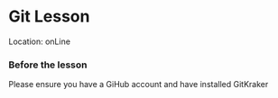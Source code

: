 # Git Lesson

Location: onLine

### Before the lesson

Please ensure you have a GiHub account and have installed GitKraker
